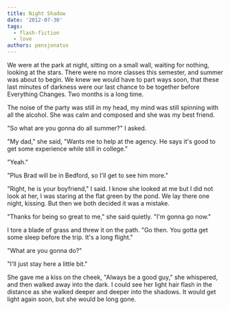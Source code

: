 ```yaml
---
title: Night Shadow
date: '2012-07-30'
tags:
  - flash-fiction
  - love
authors: pensjonatus
---
```


We were at the park at night, sitting on a small wall, waiting for nothing,
looking at the stars. There were no more classes this semester, and summer was
about to begin. We knew we would have to part ways soon, that these last minutes
of darkness were our last chance to be together before Everything Changes. Two
months is a long time.

<!-- truncate -->

The noise of the party was still in my head, my mind was still spinning with all
the alcohol. She was calm and composed and she was my best friend.

"So what are you gonna do all summer?" I asked.

"My dad," she said, "Wants me to help at the agency. He says it's good to get
some experience while still in college."

"Yeah."

"Plus Brad will be in Bedford, so I'll get to see him more."

"Right, he is your boyfriend," I said. I know she looked at me but I did not
look at her, I was staring at the flat green by the pond. We lay there one
night, kissing. But then we both decided it was a mistake.

"Thanks for being so great to me," she said quietly. "I'm gonna go now."

I tore a blade of grass and threw it on the path. "Go then. You gotta get some
sleep before the trip. It's a long flight."

"What are you gonna do?"

"I'll just stay here a little bit."

She gave me a kiss on the cheek, "Always be a good guy," she whispered, and then
walked away into the dark. I could see her light hair flash in the distance as
she walked deeper and deeper into the shadows. It would get light again soon,
but she would be long gone.
